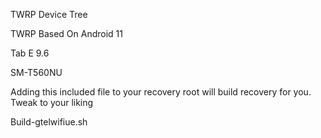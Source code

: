 TWRP Device Tree 

TWRP Based On Android 11

Tab E 9.6

SM-T560NU

Adding this included file to your recovery root will build recovery for you.  Tweak to your liking

Build-gtelwifiue.sh
